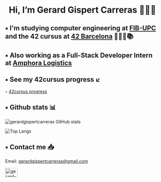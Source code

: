 <h1 align="center"> Hi, I’m Gerard Gispert Carreras 🙋🏻‍♂️ </h1>

## ▪️ I'm studying computer engineering at [FIB-UPC](https://www.fib.upc.edu/ca) and the 42 cursus at [42 Barcelona](https://www.42barcelona.com/es/) 👨🏻‍💻📚 
## ▪️ Also working as a Full-Stack Developer Intern at [Amphora Logistics](https://amphoralogistics.com/)

## ▪️ See my 42cursus progress ↙️ 

◦ [42cursus progress](https://github.com/gerardgispertcarreras/42cursus)

## ▪️ Github stats 📊

![gerardgispertcarreras GitHub stats](https://github-readme-stats.vercel.app/api?username=gerardgispertcarreras&show_icons=true&theme=github_dark)

![Top Langs](https://github-readme-stats.vercel.app/api/top-langs/?username=gerardgispertcarreras&layout=compact&theme=github_dark)

## ▪️ Contact me 📥

Email: gerardgispertcarreras@gmail.com

<p align="left">
<a href="https://www.linkedin.com/in/gerard-gispert-carreras-34b290265/" target="blank"><img align="center" src="https://raw.githubusercontent.com/rahuldkjain/github-profile-readme-generator/master/src/images/icons/Social/linked-in-alt.svg" alt="gerard-gispert-carreras" height="30" width="40" /></a>
</p>
